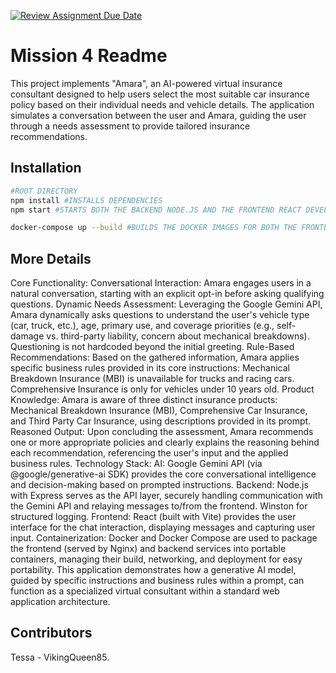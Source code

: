 [![Review Assignment Due Date](https://classroom.github.com/assets/deadline-readme-button-22041afd0340ce965d47ae6ef1cefeee28c7c493a6346c4f15d667ab976d596c.svg)](https://classroom.github.com/a/4PDuOKq9)
# Mission 4 Readme

This project implements "Amara", an AI-powered virtual insurance consultant designed to help users select the most suitable car insurance policy based on their individual needs and vehicle details. The application simulates a conversation between the user and Amara, guiding the user through a needs assessment to provide tailored insurance recommendations.

## Installation

```bash
#ROOT DIRECTORY
npm install #INSTALLS DEPENDENCIES
npm start #STARTS BOTH THE BACKEND NODE.JS AND THE FRONTEND REACT DEVELOPMENT SERVER

docker-compose up --build #BUILDS THE DOCKER IMAGES FOR BOTH THE FRONTEND AND BACKEND SERVICES AND THEN STARTS THEM UP
```

## More Details

Core Functionality:
Conversational Interaction: Amara engages users in a natural conversation, starting with an explicit opt-in before asking qualifying questions.
Dynamic Needs Assessment: Leveraging the Google Gemini API, Amara dynamically asks questions to understand the user's vehicle type (car, truck, etc.), age, primary use, and coverage priorities (e.g., self-damage vs. third-party liability, concern about mechanical breakdowns). Questioning is not hardcoded beyond the initial greeting.
Rule-Based Recommendations: Based on the gathered information, Amara applies specific business rules provided in its core instructions:
Mechanical Breakdown Insurance (MBI) is unavailable for trucks and racing cars.
Comprehensive Insurance is only for vehicles under 10 years old.
Product Knowledge: Amara is aware of three distinct insurance products: Mechanical Breakdown Insurance (MBI), Comprehensive Car Insurance, and Third Party Car Insurance, using descriptions provided in its prompt.
Reasoned Output: Upon concluding the assessment, Amara recommends one or more appropriate policies and clearly explains the reasoning behind each recommendation, referencing the user's input and the applied business rules.
Technology Stack:
AI: Google Gemini API (via @google/generative-ai SDK) provides the core conversational intelligence and decision-making based on prompted instructions.
Backend: Node.js with Express serves as the API layer, securely handling communication with the Gemini API and relaying messages to/from the frontend. Winston for structured logging.
Frontend: React (built with Vite) provides the user interface for the chat interaction, displaying messages and capturing user input.
Containerization: Docker and Docker Compose are used to package the frontend (served by Nginx) and backend services into portable containers, managing their build, networking, and deployment for easy portability.
This application demonstrates how a generative AI model, guided by specific instructions and business rules within a prompt, can function as a specialized virtual consultant within a standard web application architecture.

## Contributors

Tessa - VikingQueen85.

